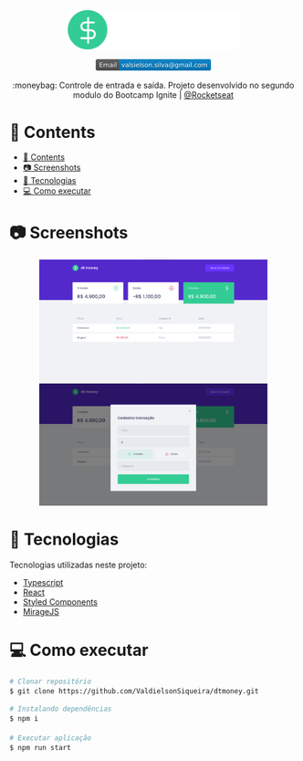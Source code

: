 <p align="center">
   <img src="./src/assets/logo.svg" alt="Dt Money" width="300"/>
</p>

<p align="center">
   <svg xmlns="http://www.w3.org/2000/svg" xmlns:xlink="http://www.w3.org/1999/xlink" width="202" height="20" role="img" aria-label="Email: valsielson.silva@gmail.com"><title>Email: valsielson.silva@gmail.com</title><linearGradient id="s" x2="0" y2="100%"><stop offset="0" stop-color="#bbb" stop-opacity=".1"/><stop offset="1" stop-opacity=".1"/></linearGradient><clipPath id="r"><rect width="202" height="20" rx="3" fill="#fff"/></clipPath><g clip-path="url(#r)"><rect width="41" height="20" fill="#555"/><rect x="41" width="161" height="20" fill="#007ec6"/><rect width="202" height="20" fill="url(#s)"/></g><g fill="#fff" text-anchor="middle" font-family="Verdana,Geneva,DejaVu Sans,sans-serif" text-rendering="geometricPrecision" font-size="110"><text aria-hidden="true" x="215" y="150" fill="#010101" fill-opacity=".3" transform="scale(.1)" textLength="310">Email</text><text x="215" y="140" transform="scale(.1)" fill="#fff" textLength="310">Email</text><text aria-hidden="true" x="1205" y="150" fill="#010101" fill-opacity=".3" transform="scale(.1)" textLength="1510">valsielson.silva@gmail.com</text><text x="1205" y="140" transform="scale(.1)" fill="#fff" textLength="1510">valsielson.silva@gmail.com</text></g></svg>
</p>
<p align="center">
  :moneybag: Controle de entrada e saída. Projeto desenvolvido no segundo modulo do Bootcamp Ignite | <a href="https://github.com/Rocketseat">@Rocketseat</a>
</p>

# 📌 Contents

- [📌 Contents](#-contents)
- [:camera: Screenshots](#camera-screenshots)
- [:rocket: Tecnologias](#rocket-tecnologias)
- [:computer: Como executar](#computer-como-executar)

# :camera: Screenshots
<div align="center">
   <img src="./.github/print%201.png" width="400px">
   <img src="./.github/print%202.png" width="400px">
</div>

# :rocket: Tecnologias
Tecnologias utilizadas neste projeto:

* [Typescript](https://www.typescriptlang.org/)
* [React](https://reactjs.org/)
* [Styled Components](https://styled-components.com/)
* [MirageJS](https://miragejs.com/)

# :computer: Como executar

```bash
# Clonar repositório
$ git clone https://github.com/ValdielsonSiqueira/dtmoney.git
```

```bash
# Instalando dependências
$ npm i

# Executar aplicação
$ npm run start
```

